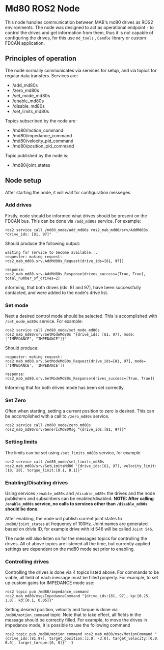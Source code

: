 # Md80 ROS2 Node

This node handles communication between MAB's md80 drives as ROS2 environments. The node was designed to act as 
operational endpoint - to control the drives and get information from them, thus it is not capable of configuring the drives, 
for this use `md_tools` , `Candle` library or custom FDCAN application.

## Principles of operation

The node normally communicates via services for setup, and via topics for regular data transfers.
Services are: 
- /add_md80s
- /zero_md80s
- /set_mode_md80s
- /enable_md80s
- /disable_md80s
- /set_limits_md80s

Topics subscribed by the node are:
- /md80/motion_command
- /md80/impedance_command
- /md80/velocity_pid_command
- /md80/position_pid_command

Topic published by the node is:
- /md80/joint_states

## Node setup
After starting the node, it will wait for configuration messeges.

### Add drives
Firstly, node should be informed what drives should be present on the FDCAN bus. This can be done via `/add_md80s` service.
For example:
```
ros2 service call /md80_node/add_md80s ros2_mab_md80/srv/AddMd80s "drive_ids: [81, 97]"
```
Should produce the following output:
```
waiting for service to become available...
requester: making request: ros2_mab_md80.srv.AddMd80s_Request(drive_ids=[81, 97])

response:
ros2_mab_md80.srv.AddMd80s_Response(drives_success=[True, True], total_number_of_drives=2)
```
informing, that both drives (ids: 81 and 97), have been successfully contacted, and were added to the node's drive list.

### Set mode
Next a desired control mode should be selected. This is accomplished with `/set_mode_md80s` service.
For example:
```
ros2 service call /md80_node/set_mode_md80s ros2_mab_md80/srv/SetModeMd80s "{drive_ids: [81, 97], mode:["IMPEDANCE", "IMPEDANCE"]}"
```
Should produce:
```
requester: making request: ros2_mab_md80.srv.SetModeMd80s_Request(drive_ids=[81, 97], mode=['IMPEDANCE', 'IMPEDANCE'])

response:
ros2_mab_md80.srv.SetModeMd80s_Response(drives_success=[True, True])
```
Informing that for both drives mode has been set correctly.

### Set Zero 
Often when starting, setting a current position to zero is desired. This can be accomplished with a call to `/zero_md80s` service.
```
ros2 service call /md80_node/zero_md80s ros2_mab_md80/srv/GenericMd80Msg "{drive_ids:[81, 97]}"
```

### Setting limits
The limits can be set using `/set_limits_md80s` service, for example 
```
ros2 service call /md80_node/set_limits_md80s ros2_mab_md80/srv/SetLimitsMd80 "{drive_ids:[81, 97], velocity_limit:[10, 20], torque_limit:[0.1, 0.1]}"
```

### Enabling/Disabling drives
Using services `/enable_md80s` and `/disable_md80s` the drives and the node publishers and subscribers can be enabled/disabled.
**NOTE: After calling `/enable_md80s` service, no calls to services other than `/disable_md80s` should be done.**

After enabling, the node will publish current joint states to `/md80/joint_states` at frequency of 100Hz. Joint names are generated based on drivie ID, for example drive with id 546 will be called `Joint 546`.

The node will also listen on for the messages topics for controlling the drives. All of above topics are listened all the time, but currently applied settings are dependent on the md80 mode set prior to enabling.

### Controlling drives
Controlling the drives is done via 4 topics listed above. For commands to be viable, all field of each message must be filled properly. For example, to set up custom gains for IMPEDANCE mode use:
```
ros2 topic pub /md80/impedance_command ros2_mab_md80/msg/ImpedanceCommand "{drive_ids:[81, 97], kp:[0.25, 1.0], kd:[0.1, 0.05]}"
```

Setting desired position, velocity and torque is done via `/md80/motion_command` topic. Note that to take effect, all fields in the message should be correctly filled. For example, to move the drives in impedance mode, it is possible to use the following command
```
ros2 topic pub /md80/motion_command ros2_mab_md80/msg/MotionCommand "{drive_ids:[81,97], target_position:[3.0, -3.0], target_velocity:[0.0, 0.0], target_torque:[0, 0]}" -1
```